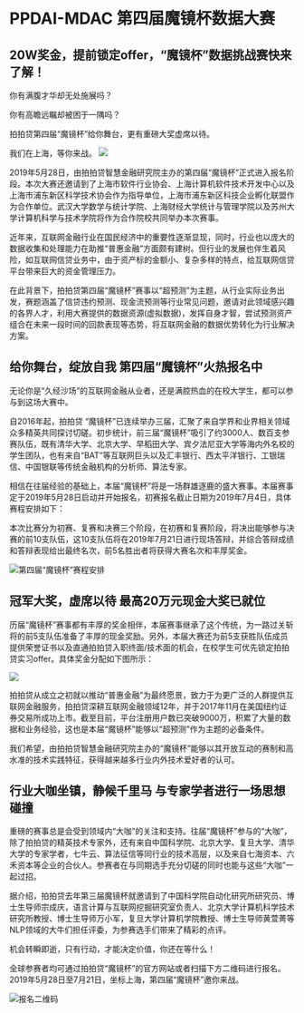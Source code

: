 # PPDAI-MDAC  第四届魔镜杯数据大赛
## 20W奖金，提前锁定offer，“魔镜杯”数据挑战赛快来了解！


你有满腹才华却无处施展吗？

你有高瞻远瞩却被困于一隅吗？



拍拍贷第四届“魔镜杯”给你舞台，更有重磅大奖虚席以待。

我们在上海，等你来战。
![](https://mmbiz.qpic.cn/mmbiz_png/g9lJpic6P0XRhPWzOMgmd6N92HePyIvCiaLM0JziaBobHpG2pQI6zqfcsTia2cibuxRLJWKf7PWGkumq8vrJViahUCmA/640?wx_fmt=png&tp=webp&wxfrom=5&wx_lazy=1&wx_co=1)

2019年5月28日，由拍拍贷智慧金融研究院主办的第四届“魔镜杯”正式进入报名阶段。本次大赛还邀请到了上海市软件行业协会、上海计算机软件技术开发中心以及上海市浦东新区科学技术协会作为指导单位，上海市浦东新区科技企业孵化联盟作为合作单位。武汉大学数学与统计学院、上海财经大学统计与管理学院以及苏州大学计算机科学与技术学院将作为合作院校共同举办本次赛事。   

   
近年来，互联网金融行业在国民经济中的重要性逐渐显现，同时，行业也以庞大的数据收集和处理能力在助推“普惠金融”方面颇有建树。但行业的发展也伴生着风险，如互联网信贷业务中，由于资产标的金额小、复杂多样的特点，给互联网信贷平台带来巨大的资金管理压力。   
 
 
在此背景下，拍拍贷第四届“魔镜杯”赛事以“超预测”为主题，从行业实际业务出发，赛题涵盖了信贷违约预测、现金流预测等行业常见问题，邀请对此领域感兴趣的各界人才，利用大赛提供的数据资源(虚拟数据)，发挥自身才智，尝试预测资产组合在未来一段时间的回款表现等态势，将互联网金融的数据优势转化为行业解决方案。

## 给你舞台，绽放自我  第四届“魔镜杯”火热报名中 

无论你是“久经沙场”的互联网金融从业者，还是满腔热血的在校大学生，都可以参与到这场大赛中。    

自2016年起，拍拍贷 “魔镜杯”已连续举办三届，汇聚了来自学界和业界相关领域众多精英共同探讨切磋。初步统计，前三届“魔镜杯”吸引了约3000人、数百支参赛队伍，既有清华大学、北京大学、早稻田大学、宾夕法尼亚大学等海内外名校的学生团队，也有来自“BAT”等互联网巨头以及汇丰银行、西太平洋银行、工银瑞信、中国银联等传统金融机构的分析师、算法专家。  

相信在往届经验的基础上，本届“魔镜杯”将是一场群雄逐鹿的盛大赛事。本届赛事定于2019年5月28日启动并开始报名，初赛报名截止日期为2019年7月4日，具体赛程安排如下： 

本次比赛分为初赛、复赛和决赛三个阶段，在初赛和复赛阶段，将决出能够参与决赛的前10支队伍，这10支队伍将在2019年7月21日进行现场答辩，并综合答辩成绩和答辩表现给出最终名次，前5名胜出者将获得大赛名次和丰厚奖金。

![ 第四届“魔镜杯”赛程安排](https://mmbiz.qpic.cn/mmbiz_png/g9lJpic6P0XRhPWzOMgmd6N92HePyIvCiaJgD5CIZicE5ia9ZBWncN3mN8EghqRH8jhjwCZqELkyKibH0usJg1zoibXg/640?wx_fmt=png&tp=webp&wxfrom=5&wx_lazy=1&wx_co=1)


##  冠军大奖，虚席以待  最高20万元现金大奖已就位 

历届“魔镜杯”赛事都有丰厚的奖金相伴，本届赛事继承了这个传统，为一路过关斩将的前5支队伍准备了丰厚的现金奖励。另外，本届大赛还为前5支获胜队伍成员提供荣誉证书以及直通拍拍贷入职终面/技术面的机会，在校学生可优先锁定拍拍贷实习offer。具体奖金分配如下图所示：

![](https://mmbiz.qpic.cn/mmbiz_png/g9lJpic6P0XRhPWzOMgmd6N92HePyIvCiaeuRgRQTt3Qvhyo3HQuxtx3micqpL9rxvG6GoyoC3IKkfQbjlG1d2BFw/640?wx_fmt=png&tp=webp&wxfrom=5&wx_lazy=1&wx_co=1)

拍拍贷从成立之初就以推动“普惠金融”为最终愿景，致力于为更广泛的人群提供互联网金融服务，拍拍贷深耕互联网金融领域12年，并于2017年11月在美国纽约证券交易所成功上市。截至目前，平台注册用户数已突破9000万，积累了大量的数据和业务经验，这也是本届“魔镜杯”能够以“超预测”作为主题的必备条件。   

我们希望，由拍拍贷智慧金融研究院主办的“魔镜杯”能够以其开放互动的赛制和高水准的技术实践特征，获得越来越多行业内外技术爱好者的认可。

##  行业大咖坐镇，静候千里马 与专家学者进行一场思想碰撞 

重磅的赛事总是会受到领域内“大咖”的关注和支持。往届“魔镜杯”参与的“大咖”，除了拍拍贷的精英技术专家外，还有来自中国科学院、北京大学、复旦大学、清华大学的专家学者，七牛云、算法征信等同行业的技术高层，以及来自七海资本、六禾资本等企业的合伙人。参赛者在与同期选手充分切磋的同时也能与这些“大咖”一起过招。


据介绍，拍拍贷去年第三届魔镜杯就邀请到了中国科学院自动化研究所研究员、博士生导师宗成庆，语言计算与互联网挖掘研究室负责人、北京大学计算机科学技术研究所教授、博士生导师万小军，复旦大学计算机学院教授、博士生导师黄萱菁等NLP领域的大牛们担任评委，为参赛选手们带来了精彩的点评。

机会转瞬即逝，只有行动，才能决定价值，你还在等什么！

全球参赛者均可通过拍拍贷“魔镜杯”的官方网站或者扫描下方二维码进行报名。2019年5月28日至7月21日，坐标上海，第四届“魔镜杯”邀你来战。

![报名二维码](https://mmbiz.qpic.cn/mmbiz_png/g9lJpic6P0XRhPWzOMgmd6N92HePyIvCiaPKjuwY9lzQz17ptL1oUWUVLayFtZ6GMVecltaBdY2t9yKueQtR80IA/640?wx_fmt=png&tp=webp&wxfrom=5&wx_lazy=1&wx_co=1)




